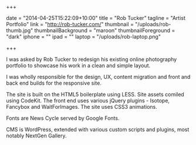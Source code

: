 +++

date = "2014-04-25T15:22:09+10:00"
title = "Rob Tucker"
tagline = "Artist Portfolio"
link = "http://rob-tucker.com/"
thumbnail = "/uploads/rob-thumb.jpg"
thumbnailBackground = "maroon"
thumbnailForeground = "dark"
iphone = ""
ipad = ""
laptop = "/uploads/rob-laptop.png"

+++

I was asked by Rob Tucker to redesign his existing online photography portfolio to showcase his work in a clean and simple layout.

I was wholly responsible for the design, UX, content migration and front and back end builds for the responsive site.

The site is built on the HTML5 boilerplate using LESS. Site assets comiled using CodeKit. The front end uses various jQuery plugins - Isotope, Fancybox and WaitForImages. The site uses CSS3 animations.

Fonts are News Cycle served by Google Fonts.

CMS is WordPress, extended with various custom scripts and plugins, most notably NextGen Gallery.